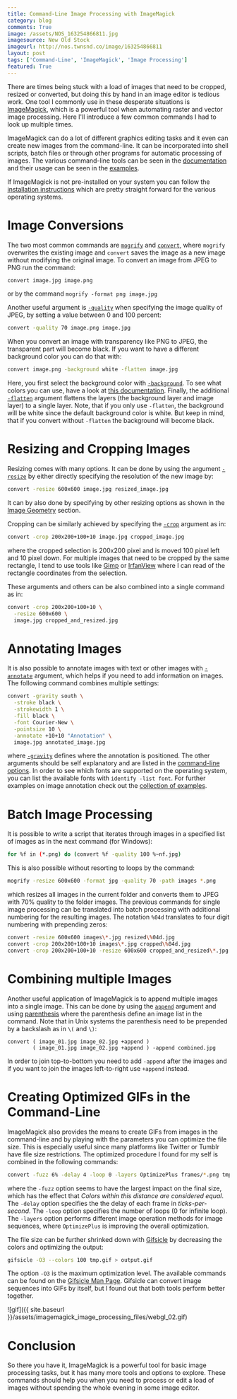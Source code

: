 ```yaml
---
title: Command-Line Image Processing with ImageMagick
category: blog
comments: True
image: /assets/NOS_163254866811.jpg
imagesource: New Old Stock
imageurl: http://nos.twnsnd.co/image/163254866811
layout: post
tags: ['Command-Line', 'ImageMagick', 'Image Processing']
featured: True
---
```


There are times being stuck with a load of images that need to be cropped, resized or converted, but doing this by hand in an image editor is tedious work. One tool I commonly use in these desperate situations is [ImageMagick](http://www.imagemagick.org/script/index.php), which is a powerful tool when automating raster and vector image processing. Here I'll introduce a few common commands I had to look up multiple times.

ImageMagick can do a lot of different graphics editing tasks and it even can create new images from the command-line. It can be incorporated into shell scripts, batch files or through other programs for automatic processing of images. The various command-line tools can be seen in the [documentation](http://www.imagemagick.org/script/command-line-tools.php) and their usage can be seen in the [examples](http://www.imagemagick.org/Usage/).

If ImageMagick is not pre-installed on your system you can follow the [installation instructions](http://www.imagemagick.org/script/download.php) which are pretty straight forward for the various operating systems.

# Image Conversions

The two most common commands are [`mogrify`](https://www.imagemagick.org/script/mogrify.php) and [`convert`](https://www.imagemagick.org/script/convert.php), where `mogrify` overwrites the existing image and `convert` saves the image as a new image without modifying the original image. To convert an image from JPEG to PNG run the command:

```bash
convert image.jpg image.png
```

or by the command `mogrify -format png image.jpg`

Another useful argument is [`-quality`](http://imagemagick.org/script/command-line-options.php#quality) when specifying the image quality of JPEG, by setting a value between 0 and 100 percent:

```bash
convert -quality 70 image.png image.jpg
```

When you convert an image with transparency like PNG to JPEG, the transparent part will become black. If you want to have a different background color you can do that with:

```bash
convert image.png -background white -flatten image.jpg
```

Here, you first select the background color with [`-background`](https://imagemagick.org/script/command-line-options.php#background). To see what colors you can use, have a look at [this documentation](https://imagemagick.org/script/color.php). Finally, the additional [`-flatten`](https://imagemagick.org/script/command-line-options.php#flatten) argument flattens the layers (the background layer and image layer) to a single layer. Note, that if you only use `-flatten`, the background will be white since the default background color is white. But keep in mind, that if you convert without `-flatten` the background will become black.

# Resizing and Cropping Images

Resizing comes with many options. It can be done by using the argument [`-resize`](http://imagemagick.org/script/command-line-options.php#resize) by either directly specifying the resolution of the new image by:

```bash
convert -resize 600x600 image.jpg resized_image.jpg
```

It can by also done by specifying by other resizing options as shown in the [Image Geometry](http://imagemagick.org/script/command-line-processing.php#geometry) section. 

Cropping can be similarly achieved by specifying the [`-crop`](http://imagemagick.org/script/command-line-options.php#crop) argument as in:

```bash
convert -crop 200x200+100+10 image.jpg cropped_image.jpg
```

where the cropped selection is 200x200 pixel and is moved 100 pixel left and 10 pixel down. For multiple images that need to be cropped by the same rectangle, I tend to use tools like [Gimp](https://www.gimp.org/) or [IrfanView](http://irfanview.tuwien.ac.at/) where I can read of the rectangle coordinates from the selection.

These arguments and others can be also combined into a single command as in:

```bash
convert -crop 200x200+100+10 \
  -resize 600x600 \
  image.jpg cropped_and_resized.jpg
```

# Annotating Images

It is also possible to annotate images with text or other images with [`-annotate`](http://imagemagick.org/script/command-line-options.php#annotate) argument, which helps if you need to add information on images. The following command combines multiple settings:

```bash
convert -gravity south \
  -stroke black \
  -strokewidth 1 \
  -fill black \
  -font Courier-New \
  -pointsize 10 \
  -annotate +10+10 "Annotation" \
  image.jpg annotated_image.jpg
```

where [`-gravity`](http://imagemagick.org/script/command-line-options.php#gravity) defines where the annotation is positioned. The other arguments should be self explanatory and are listed in the [command-line options](http://www.imagemagick.org/script/command-line-tools.php). In order to see which fonts are supported on the operating system, you can list the available fonts with `identify -list font`. For further examples on image annotation check out the [collection of examples](http://www.imagemagick.org/Usage/annotating/).

# Batch Image Processing

It is possible to write a script that iterates through images in a specified list of images as in the next command (for Windows):

```bash
for %f in (*.png) do (convert %f -quality 100 %~nf.jpg)
```

This is also possible without resorting to loops by the command:

```bash
mogrify -resize 600x600 -format jpg -quality 70 -path images *.png
```

which resizes all images in the current folder and converts them to JPEG with 70% quality to the folder images. The previous commands for single image processing can be translated into batch processing with additional numbering for the resulting images. The notation `%04d` translates to four digit numbering with prepending zeros:

```bash
convert -resize 600x600 images\*.jpg resized\%04d.jpg
convert -crop 200x200+100+10 images\*.jpg cropped\%04d.jpg
convert -crop 200x200+100+10 -resize 600x600 cropped_and_resized\*.jpg resized\%04d.jpg
```

# Combining multiple Images

Another useful application of ImageMagick is to append multiple images into a single image. This can be done by using the [`append`](http://imagemagick.org/script/command-line-options.php#append) argument and using [parenthesis](http://www.imagemagick.org/Usage/basics/#parenthesis) where the parenthesis define an image list in the command. Note that in Unix systems the parenthesis need to be prepended by a backslash as in `\(` and `\)`:

```
convert ( image_01.jpg image_02.jpg +append )
        ( image_01.jpg image_02.jpg +append ) -append combined.jpg
```

In order to join top-to-bottom you need to add `-append` after the images and if you want to join the images left-to-right use `+append` instead. 

# Creating Optimized GIFs in the Command-Line

ImageMagick also provides the means to create GIFs from images in the command-line and by playing with the parameters you can optimize the file size. This is especially useful since many platforms like Twitter or Tumblr have file size restrictions. The optimized procedure I found for my self is combined in the following commands:

```bash
convert -fuzz 6% -delay 4 -loop 0 -layers OptimizePlus frames/*.png tmp.gif
```

where the `-fuzz` option seems to have the largest impact on the final size, which has the effect that *Colors within this distance are considered equal*. The `-delay` option specifies the the delay of each frame in *ticks-per-second*. The `-loop` option specifies the number of loops (0 for infinite loop). The `-layers` option performs different image operation methods for image sequences, where `OptimizePlus` is improving the overall optimization.

The file size can be further shrinked down with [Gifsicle](https://www.lcdf.org/gifsicle/) by decreasing the colors and optimizing the output:

```bash
gifsicle -O3 --colors 100 tmp.gif > output.gif
```

The option `-O3` is the maximum optimization level. The available commands can be found on the [Gifsicle Man Page](https://www.lcdf.org/gifsicle/man.html). Gifsicle can convert image sequences into GIFs by itself, but I found out that both tools perform better together. 

![gif]({{ site.baseurl }}/assets/imagemagick_image_processing_files/webgl_02.gif)

# Conclusion

So there you have it, ImageMagick is a powerful tool for basic image processing tasks, but it has many more tools and options to explore. These commands should help you when you need to process or edit a load of images without spending the whole evening in some image editor.